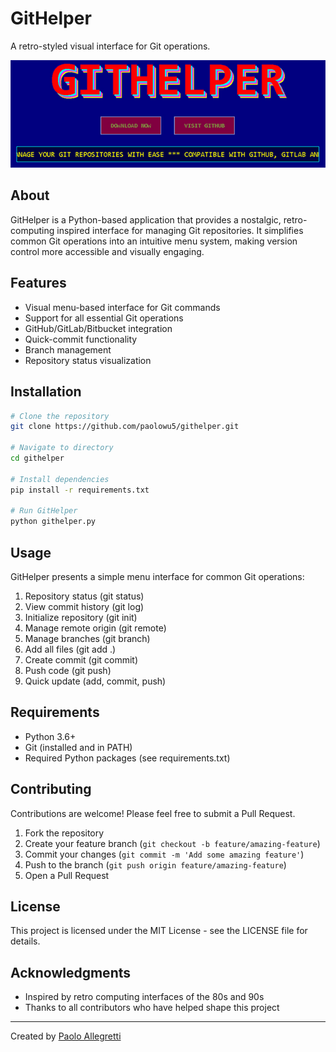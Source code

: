 # GitHelper

A retro-styled visual interface for Git operations.

[![GitHelper Screenshot](banner.JPG)](https://githelper.pages.dev)

## About

GitHelper is a Python-based application that provides a nostalgic, retro-computing inspired interface for managing Git repositories. It simplifies common Git operations into an intuitive menu system, making version control more accessible and visually engaging.

## Features

- Visual menu-based interface for Git commands
- Support for all essential Git operations
- GitHub/GitLab/Bitbucket integration
- Quick-commit functionality
- Branch management
- Repository status visualization

## Installation

```bash
# Clone the repository
git clone https://github.com/paolowu5/githelper.git

# Navigate to directory
cd githelper

# Install dependencies
pip install -r requirements.txt

# Run GitHelper
python githelper.py
```

## Usage

GitHelper presents a simple menu interface for common Git operations:

1. Repository status (git status)
2. View commit history (git log)
3. Initialize repository (git init)
4. Manage remote origin (git remote)
5. Manage branches (git branch)
6. Add all files (git add .)
7. Create commit (git commit)
8. Push code (git push)
9. Quick update (add, commit, push)

## Requirements

- Python 3.6+
- Git (installed and in PATH)
- Required Python packages (see requirements.txt)

## Contributing

Contributions are welcome! Please feel free to submit a Pull Request.

1. Fork the repository
2. Create your feature branch (`git checkout -b feature/amazing-feature`)
3. Commit your changes (`git commit -m 'Add some amazing feature'`)
4. Push to the branch (`git push origin feature/amazing-feature`)
5. Open a Pull Request

## License

This project is licensed under the MIT License - see the LICENSE file for details.

## Acknowledgments

- Inspired by retro computing interfaces of the 80s and 90s
- Thanks to all contributors who have helped shape this project

---

Created by [Paolo Allegretti](https://paoloallegretti.com)
